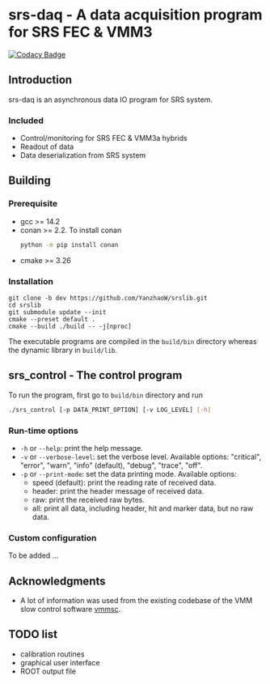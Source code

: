 # srs-daq - A data acquisition program for SRS FEC & VMM3

[![Codacy Badge](https://app.codacy.com/project/badge/Grade/7e8c956af1bc46c7836524f1ace32c11)](https://app.codacy.com/gh/YanzhaoW/srs-daq/dashboard?utm_source=gh&utm_medium=referral&utm_content=&utm_campaign=Badge_grade)

## Introduction

srs-daq is an asynchronous data IO program for SRS system.

### Included

- Control/monitoring for SRS FEC & VMM3a hybrids
- Readout of data
- Data deserialization from SRS system

## Building

### Prerequisite

- gcc >= 14.2
- conan >= 2.2. To install conan
    ```bash
    python -m pip install conan
    ```
- cmake >= 3.26

### Installation

```
git clone -b dev https://github.com/YanzhaoW/srslib.git
cd srslib
git submodule update --init
cmake --preset default .
cmake --build ./build -- -j[nproc]
```

The executable programs are compiled in the `build/bin` directory whereas the dynamic library in `build/lib`.

## srs_control - The control program

To run the program, first go to `build/bin` directory and run

```bash
./srs_control [-p DATA_PRINT_OPTION] [-v LOG_LEVEL] [-h]
```

### Run-time options

- `-h` or `--help`: print the help message.
- `-v` or `--verbose-level`: set the verbose level. Available options: "critical", "error", "warn", "info" (default), "debug", "trace", "off".
- `-p` or `--print-mode`: set the data printing mode. Available options:
  - speed (default): print the reading rate of received data.
  - header: print the header message of received data.
  - raw: print the received raw bytes.
  - all: print all data, including header, hit and marker data, but no raw data.

### Custom configuration

To be added ...

## Acknowledgments

- A lot of information was used from the existing codebase of the VMM slow control software [vmmsc](https://gitlab.cern.ch/rd51-slow-control/vmmsc.git).

## TODO list

- calibration routines
- graphical user interface
- ROOT output file

